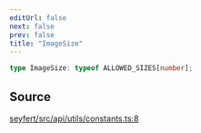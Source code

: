 ```yaml
---
editUrl: false
next: false
prev: false
title: "ImageSize"
---
```


```ts
type ImageSize: typeof ALLOWED_SIZES[number];
```

## Source

[seyfert/src/api/utils/constants.ts:8](https://github.com/potoland/potocuit/blob/c4fb0c1/src/api/utils/constants.ts#L8)
